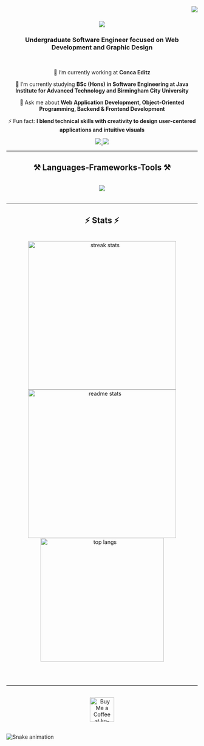 <img align="right" src="https://visitor-badge.laobi.icu/badge?page_id=Hirantha-Bandara.Hirantha-Bandara" />

<h1 align="center">
    <img src="https://readme-typing-svg.herokuapp.com/?font=Righteous&size=35&center=true&vCenter=true&width=500&height=70&duration=4000&lines=Hi+There!+👋;+I'm+Hirantha-Bandara!;" />
</h1>

<h3 align="center">Undergraduate Software Engineer focused on Web Development and Graphic Design</h3>

<br/>

<div align="center">
 
 🔭 I’m currently working at **Conca Editz**
 
 🌱 I’m currently studying **BSc (Hons) in Software Engineering at Java Institute for Advanced Technology and Birmingham City University**

💬 Ask me about **Web Application Development, Object-Oriented Programming, Backend & Frontend Development**

⚡ Fun fact: **I blend technical skills with creativity to design user-centered applications and intuitive visuals**

</div>
 
<div align="center"> 
  <a href="mailto:hiranthban95@gmail.com">
    <img src="https://img.shields.io/badge/Gmail-333333?style=for-the-badge&logo=gmail&logoColor=red" />
  </a>
  <a href="https://linkedin.com/in/nuwantha-heshan-968034296" target="_blank">
    <img src="https://img.shields.io/badge/LinkedIn-0077B5?style=for-the-badge&logo=linkedin&logoColor=white" />
  </a>
</div>

<hr/>

<h2 align="center">⚒️ Languages-Frameworks-Tools ⚒️</h2>
<br/>
<div align="center">
    <img src="https://skillicons.dev/icons?i=java,python,html,css,javascript,react,php,mysql,git,figma,photoshop,illustrator" />
</div>

<br/>
<hr/>

<h2 align="center">⚡ Stats ⚡</h2>
<br>
<div align="center">
  <img width=390 src="https://github-readme-streak-stats-salesp07.vercel.app/?user=Hirantha-Bandara&count_private=true&theme=react&border_radius=10" alt="streak stats"/>
  <img width=390 src="https://github-readme-stats-salesp07.vercel.app/api?username=Hirantha-Bandara&count_private=true&show_icons=true&theme=react&rank_icon=github&border_radius=10" alt="readme stats" />
  <br/>
  <img width=325 align="center" src="https://github-readme-stats-salesp07.vercel.app/api/top-langs/?username=Hirantha-Bandara&hide=HTML&langs_count=8&layout=compact&theme=react&border_radius=10&size_weight=0.5&count_weight=0.5" alt="top langs" />
</div>

<br/><br/>

<hr/>

<br/>

<div align="center">
<a href='https://buymeacoffee.com/concaeditz' target='_blank'><img height='64' style='border:0px;height:64px;' src='https://storage.ko-fi.com/cdn/kofi1.png?v=3' border='0' alt='Buy Me a Coffee at ko-fi.com' /></a>
</div>

<br/>

![Snake animation](https://github.com/Hirantha-Bandara/Hirantha-Bandara/blob/output/github-snake.svg)

